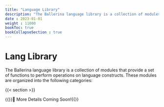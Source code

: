 ```yaml
---
title: "Language Library"
description: "The Ballerina language library is a collection of modules that provide a set of functions to perform operations on language constructs and types."
date : 2023-01-01
weight : 11000
bookToc: true
bookCollapseSection : true
---
```


# Lang Library

The Ballerina language library is a collection of modules that provide a set of functions to perform
operations on language constructs. These modules are organized into the following categories:

{{< section >}}

{{<hint>}}🚧 More Details Coming Soon!{{</hint>}}
